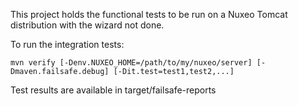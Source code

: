 This project holds the functional tests to be run on a
Nuxeo Tomcat distribution with the wizard not done.

To run the integration tests:

    mvn verify [-Denv.NUXEO_HOME=/path/to/my/nuxeo/server] [-Dmaven.failsafe.debug] [-Dit.test=test1,test2,...]

Test results are available in target/failsafe-reports
